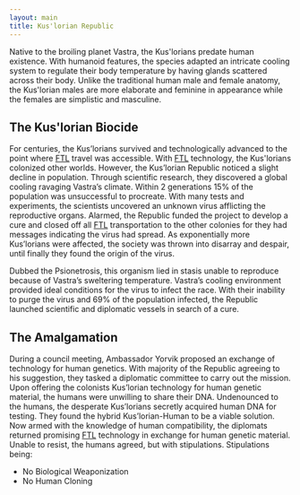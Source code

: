 ```yaml
---
layout: main
title: Kus'lorian Republic
---
```


Native to the broiling planet Vastra, the Kus'lorians predate human existence. With humanoid features, the species adapted an intricate cooling system to regulate their body temperature by having glands scattered across their body. Unlike the traditional human male and female anatomy, the Kus'lorian males are more elaborate and feminine in appearance while the females are simplistic and masculine.

## The Kus'lorian Biocide

For centuries, the Kus’lorians survived and technologically advanced to the point where [FTL](faster-than-light) travel was accessible. With [FTL](faster-than-light) technology, the Kus'lorians colonized other worlds. However, the Kus’lorian Republic noticed a slight decline in population. Through scientific research, they discovered a global cooling ravaging Vastra’s climate. Within 2 generations 15% of the population was unsuccessful to procreate. With many tests and experiments, the scientists uncovered an unknown virus afflicting the reproductive organs. Alarmed, the Republic funded the project to develop a cure and closed off all [FTL](faster-than-light) transportation to the other colonies for they had messages indicating the virus had spread. As exponentially more Kus’lorians were affected, the society was thrown into disarray and despair, until finally they found the origin of the virus.

Dubbed the Psionetrosis, this organism lied in stasis unable to reproduce because of Vastra’s sweltering temperature. Vastra’s cooling environment provided ideal conditions for the virus to infect the race. With their inability to purge the virus and 69% of the population infected, the Republic launched scientific and diplomatic vessels in search of a cure.

## The Amalgamation

During a council meeting, Ambassador Yorvik proposed an exchange of technology for human genetics. With majority of the Republic agreeing to his suggestion, they tasked a diplomatic committee to carry out the mission. Upon offering the colonists Kus’lorian technology for human genetic material, the humans were unwilling to share their DNA. Undenounced to the humans, the desperate Kus’lorians secretly acquired human DNA for testing. They found the hybrid Kus’lorian-Human to be a viable solution. Now armed with the knowledge of human compatibility, the diplomats returned promising [FTL](faster-than-light) technology in exchange for human genetic material. Unable to resist, the humans agreed, but with stipulations. Stipulations being:

* No Biological Weaponization
* No Human Cloning
